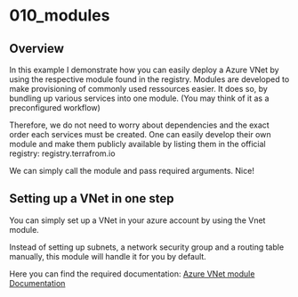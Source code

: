 # 010_modules

## Overview
In this example I demonstrate how you can easily deploy a Azure VNet by using the respective module found in the registry. Modules are developed to make provisioning of commonly used ressources easier. It does so, by bundling up various services into one module. (You may think of it as a preconfigured workflow) 

Therefore, we do not need to worry about dependencies and the exact order each services must be created. One can easily develop their own module and make them publicly available by listing them in the official registry: registry.terrafrom.io

We can simply call the module and pass required arguments. Nice!

## Setting up a VNet in one step

You can simply set up a VNet in your azure account by using the Vnet module.

Instead of setting up subnets, a network security group and a routing table manually, this module will handle it for you by default.

Here you can find the required documentation:
[Azure VNet module Documentation](https://registry.terraform.io/modules/Azure/vnet/azurerm/latest?tab=inputs)

